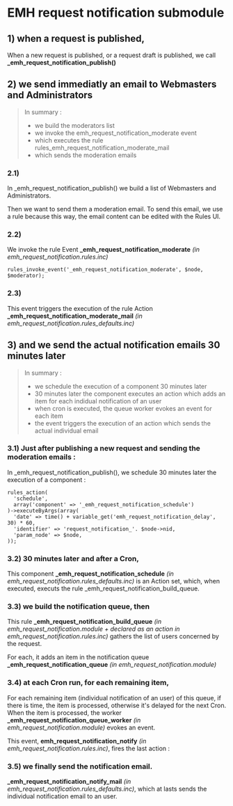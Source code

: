 # EMH request notification submodule

## 1) when a request is published,

When a new request is published, or a request draft is published, we call **\_emh\_request\_notification\_publish()**

## 2) we send immediatly an email to Webmasters and Administrators

>In summary :
>
>+ we build the moderators list
>+ we invoke the emh\_request\_notification\_moderate event
>+ which executes the rule rules\_emh\_request\_notification\_moderate\_mail
>+ which sends the moderation emails

### 2.1)

In \_emh\_request\_notification_publish() we build a list of Webmasters and Administrators.

Then we want to send them a moderation email. To send this email, we use a rule because this way, the email content can be edited with the Rules UI.

### 2.2)

We invoke the rule Event **\_emh\_request\_notification\_moderate** *(in emh\_request\_notification.rules.inc)*

    rules_invoke_event('_emh_request_notification_moderate', $node, $moderator);

### 2.3)

This event triggers the execution of the rule Action **\_emh\_request\_notification\_moderate\_mail** *(in emh\_request\_notification.rules\_defaults.inc)*

## 3) and we send the actual notification emails 30 minutes later

>In summary :
>
>+ we schedule the execution of a component 30 minutes later
>+ 30 minutes later the component executes an action which adds an item for each indidual notification of an user
>+ when cron is executed, the queue worker evokes an event for each item
>+ the event triggers the execution of an action which sends the actual individual email

### 3.1) Just after publishing a new request and sending the moderation emails :


In \_emh\_request\_notification_publish(), we schedule 30 minutes later the execution of a component :

    rules_action(
      'schedule',
      array('component' => '_emh_request_notification_schedule')
    )->executeByArgs(array(
      'date' => time() + variable_get('emh_request_notification_delay', 30) * 60,
      'identifier' => 'request_notification_'. $node->nid,
      'param_node' => $node,
    ));

### 3.2) 30 minutes later and after a Cron,

This component **\_emh\_request\_notification\_schedule** *(in emh\_request\_notification.rules\_defaults.inc)* is an Action set, which, when executed, executs the rule \_emh\_request\_notification\_build\_queue.

### 3.3) we build the notification queue, then

This rule **\_emh\_request\_notification\_build\_queue** *(in emh\_request\_notification.module + declared as an action in emh\_request\_notification.rules.inc)* gathers the list of users concerned by the request.

For each, it adds an item in the notification queue **\_emh\_request\_notification\_queue** *(in emh\_request\_notification.module)*

### 3.4) at each Cron run, for each remaining item,

For each remaining item (individual notification of an user) of this queue, if there is time, the item is processed, otherwise it's delayed for the next Cron. When the item is processed, the worker **\_emh\_request\_notification\_queue\_worker** *(in emh\_request\_notification.module)* evokes an event.

This event, **emh\_request\_notification\_notify** *(in emh\_request\_notification.rules.inc)*, fires the last action :

### 3.5) we finally send the notification email.

**\_emh\_request\_notification\_notify\_mail** *(in emh\_request\_notification.rules\_defaults.inc)*, which at lasts sends the individual notification email to an user.
